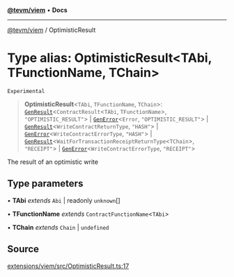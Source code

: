 [**@tevm/viem**](../README.md) • **Docs**

***

[@tevm/viem](../globals.md) / OptimisticResult

# Type alias: OptimisticResult\<TAbi, TFunctionName, TChain\>

`Experimental`

> **OptimisticResult**\<`TAbi`, `TFunctionName`, `TChain`\>: [`GenResult`](GenResult.md)\<`ContractResult`\<`TAbi`, `TFunctionName`\>, `"OPTIMISTIC_RESULT"`\> \| [`GenError`](GenError.md)\<`Error`, `"OPTIMISTIC_RESULT"`\> \| [`GenResult`](GenResult.md)\<`WriteContractReturnType`, `"HASH"`\> \| [`GenError`](GenError.md)\<`WriteContractErrorType`, `"HASH"`\> \| [`GenResult`](GenResult.md)\<`WaitForTransactionReceiptReturnType`\<`TChain`\>, `"RECEIPT"`\> \| [`GenError`](GenError.md)\<`WriteContractErrorType`, `"RECEIPT"`\>

The result of an optimistic write

## Type parameters

• **TAbi** *extends* `Abi` \| readonly `unknown`[]

• **TFunctionName** *extends* `ContractFunctionName`\<`TAbi`\>

• **TChain** *extends* `Chain` \| `undefined`

## Source

[extensions/viem/src/OptimisticResult.ts:17](https://github.com/evmts/tevm-monorepo/blob/main/extensions/viem/src/OptimisticResult.ts#L17)
